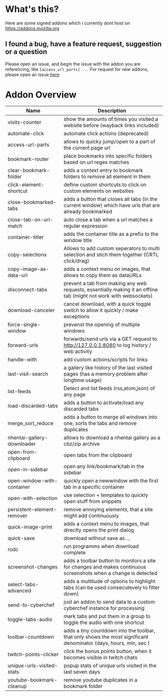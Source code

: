 # What's this? 

Here are some signed addons which i currently dont host on https://addons.mozilla.org

## I found a bug, have a feature request, suggestion or a question

Please open an issue, and begin the issue with the addon you are referencing, like `[access_url_parts] ...`
For request for new addons, please open an issue [here](https://github.com/igorlogius/igorlogius/issues/new)

# Addon Overview 

| Name | Description |
| --- | --- | 
| visits-counter | show the amounts of times you visited a website before (wayback links included) |
| automate-click  | automate click actions (deprecated) | 
| access-url-parts | allows to quicky jump/open to a part of the current page url |
| bookmark-router | place bookmarks into specific folders based on url regex matches | 
| clear-bookmark-folder| adds a context entry to bookmark folders to remove all element in them | 
| click-element-shortcut | define custom shortcuts to click on custom elements on websites |
| close-bookmarked-tabs | adds a button that closes all tabs (in the current window) which have urls that are already bookmarked | 
| close-tab-on-url-match | auto close a tab when a url matches a regular expression | 
| container-titler | adds the container title as a prefix to the window title | 
| copy-selections | Allows to add custom seperators to multi selection and stich them together (CRTL click/drag) |
| copy-image-as-data-url| adds a context menu on images, that allows to copy them as dataURLs |
| disconnect-tabs | prevent a tab from making any web requests, essentially making it an offline tab (might not work with websockets)|
| download-canceler | cancel download, with a quick toggle switch to allow it quickly / make exceptions |
| force-single-window | prevenst the opening of multiple windows | 
| forward-urls | forwards/send urls via a GET request to http://127.0.0.1:8080 to log history / web activity |
| handle-with | add custom actions/scripts for links |
| last-visit-search | a gallery like history of the last visited pages (has a memory problem after longtime usage) |
| list-feeds | Detect and list feeds (rss,atom,json) of any page |
| load-discarded-tabs | adds a button to activate/load any discarded tabs |
| merge_sort_reduce | adds a button to merge all windows into one, sorts the tabs and remove duplicates|
| nhentai-gallery-downloader | allows to download a nhentai gallery as a cbz/zip archive |
| open-from-clipboard | open tabs from the clipboard |
| open-in-sidebar | open any link/bookmark/tab in the sidebar |
| open-window-with-container | quickly open a newwindow with the first tab in a specific container |
| open-with-selection | use selection + templates to quickly open stuff from snippets |
| persistent-element-remover | remove annoying elements, that a site might add continuously |
| quick-image-print | adds a context menu to images, that direclty opens the print dialog |
| quick-save | download without save as ... |
| rodc | run programms when download complete | 
| screenshot-changes|adds a toolbar button to monitors a site for changes and  makes continuous screenshots when a change is detected  |
| select-tabs-advanced | adds a multitude of options to highlight tabs (can be used consecutevely to filter down) |
| send-to-cyberchef | just an addon to send data to a custom cyberchef instance for processing |
| toggle-tabs-audio| mark tabs and put them in a group to toggle the audio with one shortcut| 
| toolbar-countdown | adds a tiny countdown into the toolbar, that only shows the most significant denominator (days, hours, min, sec ) | 
| twitch-points-clicker | click the bonus points button, when it becomes visible in twitch chats |
| unique-urls-visited-stats | popup stats of unique urls visited in the last seven days |
| youtube-bookmark-cleanup | remove youtube duplicates in a bookmark folder | 
